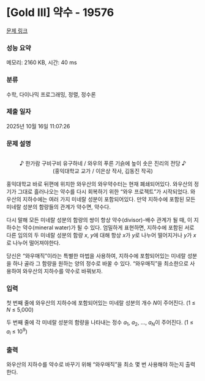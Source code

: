 # [Gold III] 약수 - 19576 

[문제 링크](https://www.acmicpc.net/problem/19576) 

### 성능 요약

메모리: 2160 KB, 시간: 40 ms

### 분류

수학, 다이나믹 프로그래밍, 정렬, 정수론

### 제출 일자

2025년 10월 16일 11:07:26

### 문제 설명

<p style="text-align: center;"><img alt="" src="https://upload.acmicpc.net/df42c885-c32c-4461-bb06-83af823de8c2/-/preview/"></p>

<p style="text-align: center;">♪ 한가람 구비구비 유구하네 / 와우의 푸른 기슭에 높이 솟은 진리의 전당 ♪<br>
(홍익대학교 교가 / 이은상 작사, 김동진 작곡)</p>

<p>홍익대학교 바로 뒤편에 위치한 와우산의 와우약수터는 현재 폐쇄되어있다. 와우산의 정기가 그대로 흘러나오는 약수를 다시 회복하기 위한 “와우 프로젝트”가 시작되었다. 와우산의 지하수에는 여러 가지 미네랄 성분이 포함되어있다. 만약 지하수에 포함된 모든 미네랄 성분의 함량들의 관계가 약수면, 약수다.</p>

<p>다시 말해 모든 미네랄 성분의 함량의 쌍이 항상 약수(divisor)-배수 관계가 될 때, 이 지하수는 약수(mineral water)가 될 수 있다. 엄밀하게 표현하면, 지하수에 포함된 서로 다른 임의의 두 미네랄 성분의 함량 <em>x</em>, <em>y</em>에 대해 항상 <em>x</em>가 <em>y</em>로 나누어 떨어지거나 <em>y</em>가 <em>x</em>로 나누어 떨어져야한다.</p>

<p>당신은 “와우매직”이라는 특별한 마법을 사용하여, 지하수에 포함되어있는 미네랄 성분을 하나 골라 그 함량을 원하는 양의 정수로 바꿀 수 있다. “와우매직”을 최소한으로 사용하여 와우산의 지하수를 약수로 바꿔보자.</p>

### 입력 

 <p>첫 번째 줄에 와우산의 지하수에 포함되어있는 미네랄 성분의 개수 <em>N</em>이 주어진다. (1 ≤ <em>N </em>≤ 5,000)</p>

<p>두 번째 줄에 각 미네랄 성분의 함량을 나타내는 정수 <em>a</em><sub>1</sub>, <em>a</em><sub>2</sub>, …, <em>a<sub>N</sub></em>이 주어진다. (1 ≤ <em>a</em><sub><em>i</em> </sub>≤ 10<sup>9</sup>)</p>

### 출력 

 <p>와우산의 지하수를 약수로 바꾸기 위해 “와우매직”을 최소 몇 번 사용해야 하는지 출력한다.</p>

